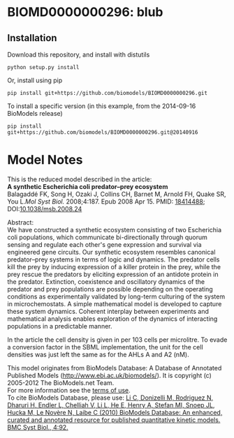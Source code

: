 # BIOMD0000000296: blub

## Installation

Download this repository, and install with distutils

`python setup.py install`

Or, install using pip

`pip install git+https://github.com/biomodels/BIOMD0000000296.git`

To install a specific version (in this example, from the 2014-09-16 BioModels release)

`pip install git+https://github.com/biomodels/BIOMD0000000296.git@20140916`


# Model Notes


This is the reduced model described in the article:  
**A synthetic Escherichia coli predator–prey ecosystem**   
Balagaddé FK, Song H, Ozaki J, Collins CH, Barnet M, Arnold FH, Quake SR, You
L._Mol Syst Biol._ 2008;4:187. Epub 2008 Apr 15. PMID:
[18414488](http://www.ncbi.nlm.nih.gov/pubmed/18414488);
DOI:[10.1038/msb.2008.24](http://dx.doi.org/10.1038/msb.2008.24)

Abstract:  
We have constructed a synthetic ecosystem consisting of two Escherichia coli
populations, which communicate bi-directionally through quorum sensing and
regulate each other's gene expression and survival via engineered gene
circuits. Our synthetic ecosystem resembles canonical predator–prey systems in
terms of logic and dynamics. The predator cells kill the prey by inducing
expression of a killer protein in the prey, while the prey rescue the
predators by eliciting expression of an antidote protein in the predator.
Extinction, coexistence and oscillatory dynamics of the predator and prey
populations are possible depending on the operating conditions as
experimentally validated by long-term culturing of the system in
microchemostats. A simple mathematical model is developed to capture these
system dynamics. Coherent interplay between experiments and mathematical
analysis enables exploration of the dynamics of interacting populations in a
predictable manner.

In the article the cell density is given in per 103 cells per microlitre. To
evade a conversion factor in the SBML implementation, the unit for the cell
densities was just left the same as for the AHLs A and A2 (nM).

This model originates from BioModels Database: A Database of Annotated
Published Models (http://www.ebi.ac.uk/biomodels/). It is copyright (c)
2005-2012 The BioModels.net Team.  
For more information see the [terms of
use](http://www.ebi.ac.uk/biomodels/legal.html).  
To cite BioModels Database, please use: [Li C, Donizelli M, Rodriguez N,
Dharuri H, Endler L, Chelliah V, Li L, He E, Henry A, Stefan MI, Snoep JL,
Hucka M, Le Novère N, Laibe C (2010) BioModels Database: An enhanced, curated
and annotated resource for published quantitative kinetic models. BMC Syst
Biol., 4:92.](http://www.ncbi.nlm.nih.gov/pubmed/20587024)


